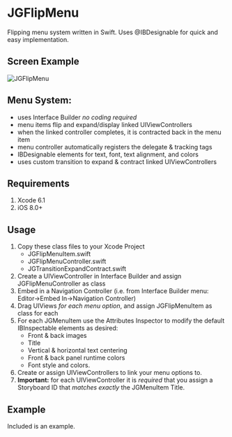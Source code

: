 JGFlipMenu
==========

Flipping menu system written in Swift. Uses @IBDesignable for quick and easy implementation. 

## Screen Example
<img src="https://raw.githubusercontent.com/ziligy/JGFlipMenu/master/JGFlipMenu.gif" alt="JGFlipMenu"/>

## Menu System:
* uses Interface Builder *no coding required* 
* menu items flip and expand/display linked UIViewControllers
* when the linked controller completes, it is contracted back in the menu item  
* menu controller automatically registers the delegate & tracking tags
* IBDesignable elements for text, font, text alignment, and colors
* uses custom transition to expand & contract linked UIViewControllers  

## Requirements
1. Xcode 6.1
2. iOS 8.0+

## Usage
1. Copy these class files to your Xcode Project 
	* JGFlipMenuItem.swift
	* JGFlipMenuController.swift
	* JGTransitionExpandContract.swift
2. Create a UIViewController in Interface Builder and assign JGFlipMenuController as class
3. Embed in a Navigation Controller (i.e. from Interface Builder menu: Editor->Embed In->Navigation Controller)
3. Drag UIViews *for each menu option*, and assign JGFlipMenuItem as class for each
4. For each JGMenuItem use the Attributes Inspector to modify the default IBInspectable elements as desired:
    * Front & back images
	* Title
	* Vertical & horizontal text centering
	* Front & back panel runtime colors
	* Font style and colors.
5. Create or assign UIViewControllers to link your menu options to.
6. **Important:** for each UIViewController it is *required* that you assign a Storyboard ID that *matches exactly* the JGMenuItem Title.

## Example
Included is an example.



